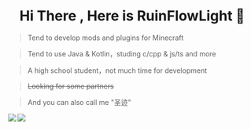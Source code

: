<h1 align="center">Hi There , Here is RuinFlowLight 👋</h1>

   > Tend to develop mods and plugins for Minecraft<br>
   
   > Tend to use Java & Kotlin，studing c/cpp & js/ts and more<br>
   
   > A high school student，not much time for development<br>

   > ~~Looking for some partners~~ <br>

   > And you can also call me "圣迹" <br>
 
<img align="left" src="https://github-readme-stats.vercel.app/api?username=snugbrick&hide_border=true&count_private=true&show_icons=true&icon_color=059878&title_color=059878"/>

<img align="left" src="https://github-readme-stats.vercel.app/api/top-langs/?username=snugbrick&count_private=true&layout=compact&hide_border=true&langs_count=16&icon_color=059878&title_color=059878"/><br>

<!--
**snugbrick/snugbrick** is a ✨ _special_ ✨ repository because its `README.md` (this file) appears on your GitHub profile.

Here are some ideas to get you started:

- 🔭 I’m currently working on ...
- 🌱 I’m currently learning ...
- 👯 I’m looking to collaborate on ...
- 🤔 I’m looking for help with ...
- 💬 Ask me about ...
- 📫 How to reach me: ...
- 😄 Pronouns: ...
- ⚡ Fun fact: ...
-->
